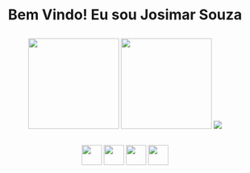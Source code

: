 <div align="center">
  <h1>Bem Vindo! Eu sou Josimar Souza</h1>
</div>

##

<div>
  <p align="center">
    <img height="180em" src="https://github-readme-stats.vercel.app/api?username=Josimar-Souza&show_icons=true&theme=tokyonight&include_all_commits=true&count_private=true"/>
    <img height="180em" src="https://github-readme-stats.vercel.app/api/top-langs/?username=Josimar-Souza&layout=compact&langs_count=7&theme=tokyonight" />
    <img src="https://media1.giphy.com/media/99aniB2u9OztK/200w.webp?cid=ecf05e472a0a7evnxajbpp1114rfm3nk64a39gb5zqrfdpwu&rid=200w.webp&ct=g" />
   </p>
</div>

##

<div align="center">
  <img width="40px" src="https://cdn.jsdelivr.net/gh/devicons/devicon/icons/javascript/javascript-original.svg" />
  <img width="40px" src="https://cdn.jsdelivr.net/gh/devicons/devicon/icons/css3/css3-original.svg" />
  <img width="40px" src="https://cdn.jsdelivr.net/gh/devicons/devicon/icons/html5/html5-original.svg" />
  <img width="40px" src="https://cdn.jsdelivr.net/gh/devicons/devicon/icons/react/react-original.svg" />
</div>

